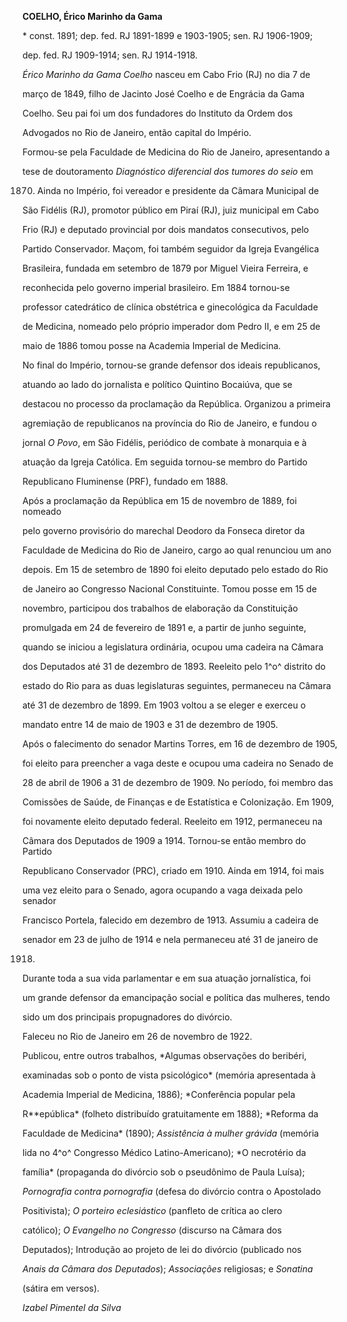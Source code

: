 **COELHO, Érico Marinho da Gama**



\* const. 1891; dep. fed. RJ 1891-1899 e 1903-1905; sen. RJ 1906-1909;

dep. fed. RJ 1909-1914; sen. RJ 1914-1918.



*Érico Marinho da Gama Coelho* nasceu em Cabo Frio (RJ) no dia 7 de

março de 1849, filho de Jacinto José Coelho e de Engrácia da Gama

Coelho. Seu pai foi um dos fundadores do Instituto da Ordem dos

Advogados no Rio de Janeiro, então capital do Império.



Formou-se pela Faculdade de Medicina do Rio de Janeiro, apresentando a

tese de doutoramento *Diagnóstico diferencial dos tumores do seio* em

1870. Ainda no Império, foi vereador e presidente da Câmara Municipal de

São Fidélis (RJ), promotor público em Piraí (RJ), juiz municipal em Cabo

Frio (RJ) e deputado provincial por dois mandatos consecutivos, pelo

Partido Conservador. Maçom, foi também seguidor da Igreja Evangélica

Brasileira, fundada em setembro de 1879 por Miguel Vieira Ferreira, e

reconhecida pelo governo imperial brasileiro. Em 1884 tornou-se

professor catedrático de clínica obstétrica e ginecológica da Faculdade

de Medicina, nomeado pelo próprio imperador dom Pedro II, e em 25 de

maio de 1886 tomou posse na Academia Imperial de Medicina.



No final do Império, tornou-se grande defensor dos ideais republicanos,

atuando ao lado do jornalista e político Quintino Bocaiúva, que se

destacou no processo da proclamação da República. Organizou a primeira

agremiação de republicanos na província do Rio de Janeiro, e fundou o

jornal *O Povo*, em São Fidélis, periódico de combate à monarquia e à

atuação da Igreja Católica. Em seguida tornou-se membro do Partido

Republicano Fluminense (PRF), fundado em 1888.



Após a proclamação da República em 15 de novembro de 1889, foi nomeado

pelo governo provisório do marechal Deodoro da Fonseca diretor da

Faculdade de Medicina do Rio de Janeiro, cargo ao qual renunciou um ano

depois. Em 15 de setembro de 1890 foi eleito deputado pelo estado do Rio

de Janeiro ao Congresso Nacional Constituinte. Tomou posse em 15 de

novembro, participou dos trabalhos de elaboração da Constituição

promulgada em 24 de fevereiro de 1891 e, a partir de junho seguinte,

quando se iniciou a legislatura ordinária, ocupou uma cadeira na Câmara

dos Deputados até 31 de dezembro de 1893. Reeleito pelo 1^o^ distrito do

estado do Rio para as duas legislaturas seguintes, permaneceu na Câmara

até 31 de dezembro de 1899. Em 1903 voltou a se eleger e exerceu o

mandato entre 14 de maio de 1903 e 31 de dezembro de 1905.



Após o falecimento do senador Martins Torres, em 16 de dezembro de 1905,

foi eleito para preencher a vaga deste e ocupou uma cadeira no Senado de

28 de abril de 1906 a 31 de dezembro de 1909. No período, foi membro das

Comissões de Saúde, de Finanças e de Estatística e Colonização. Em 1909,

foi novamente eleito deputado federal. Reeleito em 1912, permaneceu na

Câmara dos Deputados de 1909 a 1914. Tornou-se então membro do Partido

Republicano Conservador (PRC), criado em 1910. Ainda em 1914, foi mais

uma vez eleito para o Senado, agora ocupando a vaga deixada pelo senador

Francisco Portela, falecido em dezembro de 1913. Assumiu a cadeira de

senador em 23 de julho de 1914 e nela permaneceu até 31 de janeiro de

1918.



Durante toda a sua vida parlamentar e em sua atuação jornalística, foi

um grande defensor da emancipação social e política das mulheres, tendo

sido um dos principais propugnadores do divórcio.



Faleceu no Rio de Janeiro em 26 de novembro de 1922.



Publicou, entre outros trabalhos, *Algumas observações do beribéri,

examinadas sob o ponto de vista psicológico* (memória apresentada à

Academia Imperial de Medicina, 1886); *Conferência popular pela

R**epública* (folheto distribuído gratuitamente em 1888); *Reforma da

Faculdade de Medicina* (1890); *Assistência à mulher grávida* (memória

lida no 4^o^ Congresso Médico Latino-Americano); *O necrotério da

família* (propaganda do divórcio sob o pseudônimo de Paula Luísa);

*Pornografia contra pornografia* (defesa do divórcio contra o Apostolado

Positivista); *O porteiro eclesiástico* (panfleto de crítica ao clero

católico); *O Evangelho no Congresso* (discurso na Câmara dos

Deputados); Introdução ao projeto de lei do divórcio (publicado nos

*Anais da Câmara dos Deputados*); *Associações* religiosas; e *Sonatina*

(sátira em versos).



*Izabel Pimentel da Silva*



